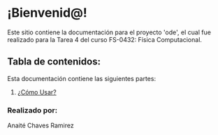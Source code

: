 # ¡Bienvenid@!

Este sitio contiene la documentación para el proyecto
'ode', el cual fue realizado para la Tarea 4 del curso
FS-0432: Física Computacional. 

## Tabla de contenidos:

Esta documentación contiene las siguientes partes:

1. [¿Cómo Usar?](reference.md)

### Realizado por:

Anaité Chaves Ramirez
